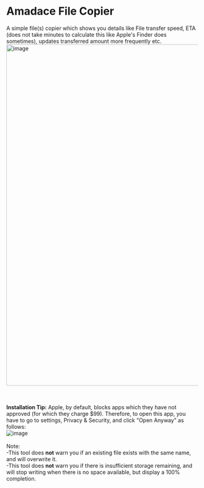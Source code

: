 <h1>Amadace File Copier</h1>
A simple file(s) copier which shows you details like File transfer speed, ETA (does not take minutes to calculate this like Apple's Finder does sometimes), updates transferred amount more frequently etc.

<img width="894" alt="image" src="https://github.com/Amadace/AmadaceFileCopier/assets/167440476/7143eafc-0cea-40e1-bf53-8ed03c55ab2b">

<br><br>
<b>Installation Tip:</b> Apple, by default, blocks apps which they have not approved (for which they charge $99). Therefore, to open this app, you have to go to settings, Privacy & Security, and click "Open Anyway" as follows:<br>
![image](https://github.com/Amadace/AmadaceFileCopier/assets/167440476/5d8a7b4b-847a-4e29-81ac-ccfade301ff8)
<br><br>
Note:
<br>
-This tool does <b>not</b> warn you if an existing file exists with the same name, and will overwrite it.
<br>-This tool does <b>not</b> warn you if there is insufficient storage remaining, and will stop writing when there is no space available, but display a 100% completion.
